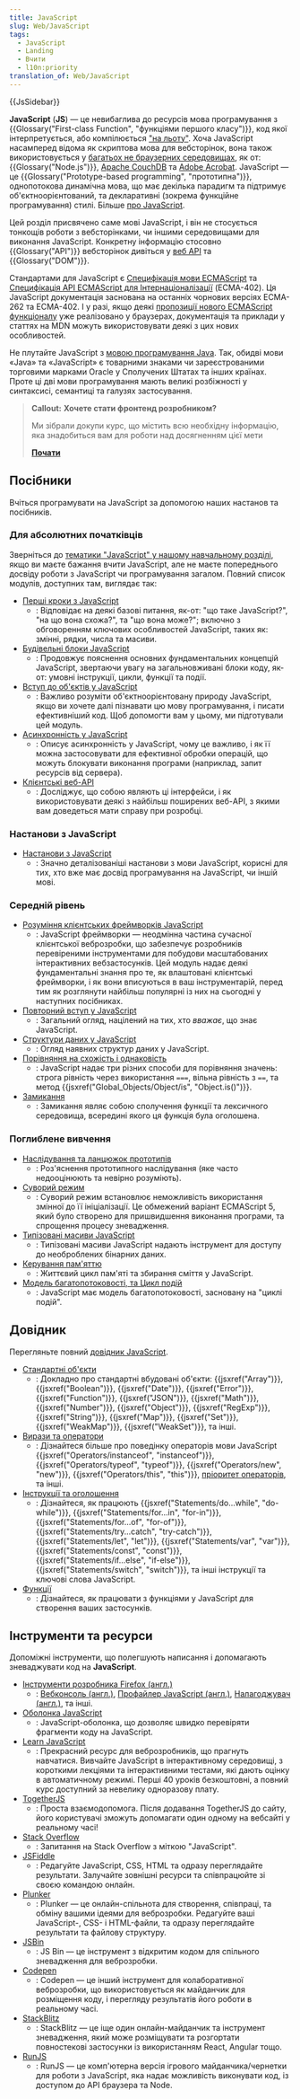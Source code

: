 ```yaml
---
title: JavaScript
slug: Web/JavaScript
tags:
  - JavaScript
  - Landing
  - Вчити
  - l10n:priority
translation_of: Web/JavaScript
---
```

{{JsSidebar}}

**JavaScript** (**JS**) &mdash; це невибаглива до ресурсів мова програмування з {{Glossary("First-class Function", "функціями першого класу")}}, код якої інтерпретується, або компілюється ["на льоту"](https://uk.wikipedia.org/wiki/JIT-%D0%BA%D0%BE%D0%BC%D0%BF%D1%96%D0%BB%D1%8F%D1%86%D1%96%D1%8F). Хоча JavaScript насамперед відома як скриптова мова для вебсторінок, вона також використовується у [багатьох не браузерних середовищах](https://en.wikipedia.org/wiki/JavaScript#Other_usage), як от: {{Glossary("Node.js")}}, [Apache CouchDB](https://couchdb.apache.org/) та [Adobe Acrobat](https://opensource.adobe.com/dc-acrobat-sdk-docs/acrobatsdk/). JavaScript — це {{Glossary("Prototype-based programming", "прототипна")}}, однопотокова динамічна мова, що має декілька парадигм та підтримує об'єктноорієнтований, та декларативні (зокрема функційне програмування) стилі. Більше [про JavaScript](/uk/docs/Web/JavaScript/About_JavaScript).

Цей розділ присвячено саме мові JavaScript, і він не стосується тонкощів роботи з вебсторінками, чи іншими середовищами для виконання JavaScript. Конкретну інформацію стосовно {{Glossary("API")}} вебсторінок дивіться у [веб API](/uk/docs/Web/API) та {{Glossary("DOM")}}.

Стандартами для JavaScript є [Специфікація мови ECMAScript](https://tc39.es/ecma262/) та [Специфікація API ECMAScript для Інтернаціоналізації](https://tc39.es/ecma402/) (ECMA-402). Ця JavaScript документація заснована на останніх чорнових версіях ECMA-262 та ECMA-402. І у разі, якщо деякі [пропозиції нового ECMAScript функціоналу](https://github.com/tc39/proposals) уже реалізовано у браузерах, документація та приклади у статтях на MDN можуть використовувати деякі з цих нових особливостей.

Не плутайте JavaScript з [мовою програмування Java](https://uk.wikipedia.org/wiki/Java). Так, обидві мови «Java» та «JavaScript» є товарними знаками чи зареєстрованими торговими марками Oracle у Сполучених Штатах та інших країнах. Проте ці дві мови програмування мають великі розбіжності у синтаксисі, семантиці та галузях застосування.

> **Callout:** **Хочете стати фронтенд розробником?**
>
> Ми зібрали докупи курс, що містить всю необхідну інформацію, яка знадобиться вам
> для роботи над досягненням цієї мети
>
> [**Почати**](/uk/docs/Learn/Front-end_web_developer)

## Посібники

Вчіться програмувати на JavaScript за допомогою наших настанов та посібників.

### Для абсолютних початківців

Зверніться до [тематики "JavaScript" у нашому навчальному розділі](/uk/docs/Learn/JavaScript), якщо ви маєте бажання вчити JavaScript, але не маєте попереднього досвіду роботи з JavaScript чи програмування загалом. Повний список модулів, доступних там, виглядає так:

- [Перші кроки з JavaScript](/uk/docs/Learn/JavaScript/First_steps)
  - : Відповідає на деякі базові питання, як-от: "що таке JavaScript?", "на що вона схожа?", та "що вона може?"; включно з обговоренням ключових особливостей JavaScript, таких як: змінні, рядки, числа та масиви.
- [Будівельні блоки JavaScript](/uk/docs/Learn/JavaScript/Building_blocks)
  - : Продовжує пояснення основних фундаментальних концепцій JavaScript, звертаючи увагу на загальновживані блоки коду, як-от: умовні інструкції, цикли, функції та події.
- [Вступ до об'єктів у JavaScript](/uk/docs/Learn/JavaScript/Objects)
  - : Важливо розуміти об'єктноорієнтовану природу JavaScript, якщо ви хочете далі пізнавати цю мову програмування, і писати ефективніший код. Щоб допомогти вам у цьому, ми підготували цей модуль.
- [Асинхронність у JavaScript](/uk/docs/Learn/JavaScript/Asynchronous)
  - : Описує асинхронність у JavaScript, чому це важливо, і як її можна застосовувати для ефективної обробки операцій, що можуть блокувати виконання програми (наприклад, запит ресурсів від сервера).
- [Клієнтські веб-API](/uk/docs/Learn/JavaScript/Client-side_web_APIs)
  - : Досліджує, що собою являють ці інтерфейси, і як використовувати деякі з найбільш поширених веб-API, з якими вам доведеться мати справу при розробці.

### Настанови з JavaScript

- [Настанови з JavaScript](/uk/docs/Web/JavaScript/Guide)
  - : Значно деталізованіші настанови з мови JavaScript, корисні для тих, хто вже має досвід програмування на JavaScript, чи іншій мові.

### Середній рівень

- [Розуміння клієнтських фреймворків JavaScript](/uk/docs/Learn/Tools_and_testing/Client-side_JavaScript_frameworks)
  - : JavaScript фреймворки &mdash; неодмінна частина сучасної клієнтської веброзробки, що забезпечує розробників перевіреними інструментами для побудови масштабованих інтерактивних вебзастосунків. Цей модуль надає деякі фундаментальні знання про те, як влаштовані клієнтські фреймворки, і як вони вписуються в ваш інструментарій, перед тим як розглянути найбільш популярні із них на сьогодні у наступних посібниках.
- [Повторний вступ у JavaScript](/uk/docs/Web/JavaScript/A_re-introduction_to_JavaScript)
  - : Загальний огляд, націлений на тих, хто _вважає_, що знає JavaScript.
- [Структури даних у JavaScript](/uk/docs/Web/JavaScript/Data_structures)
  - : Огляд наявних структур даних у JavaScript.
- [Порівняння на схожість і однаковість](/uk/docs/Web/JavaScript/Equality_comparisons_and_sameness)
  - : JavaScript надає три різних способи для порівняння значень: строга рівність через використання `===`, вільна рівність з `==`, та метод {{jsxref("Global_Objects/Object/is", "Object.is()")}}.
- [Замикання](/uk/docs/Web/JavaScript/Closures)
  - : Замикання являє собою сполучення функції та лексичного середовища, всередині якого ця функція була оголошена.

### Поглиблене вивчення

- [Наслідування та ланцюжок прототипів](/uk/docs/Web/JavaScript/Inheritance_and_the_prototype_chain)
  - : Роз'яснення прототипного наслідування (яке часто недооцінюють та невірно розуміють).
- [Суворий режим](/uk/docs/Web/JavaScript/Reference/Strict_mode)
  - : Суворий режим встановлює неможливість використання змінної до її ініціалізації. Це обмежений варіант ECMAScript 5, який було створено для пришвидшення виконання програми, та спрощення процесу зневадження.
- [Типізовані масиви JavaScript](/uk/docs/Web/JavaScript/Typed_arrays)
  - : Типізовані масиви JavaScript надають інструмент для доступу до необроблених бінарних даних.
- [Керування пам'яттю](/uk/docs/Web/JavaScript/Memory_Management)
  - : Життєвий цикл пам'яті та збирання сміття у JavaScript.
- [Модель багатопотоковості, та Цикл подій](/uk/docs/Web/JavaScript/EventLoop)
  - : JavaScript має модель багатопотоковості, засновану на "циклі подій".

## Довідник

Перегляньте повний [довідник JavaScript](/uk/docs/Web/JavaScript/Reference).

- [Стандартні об'єкти](/uk/docs/Web/JavaScript/Reference/Global_Objects)
  - : Докладно про стандартні вбудовані об'єкти: {{jsxref("Array")}}, {{jsxref("Boolean")}}, {{jsxref("Date")}}, {{jsxref("Error")}}, {{jsxref("Function")}}, {{jsxref("JSON")}}, {{jsxref("Math")}}, {{jsxref("Number")}}, {{jsxref("Object")}}, {{jsxref("RegExp")}}, {{jsxref("String")}}, {{jsxref("Map")}}, {{jsxref("Set")}}, {{jsxref("WeakMap")}}, {{jsxref("WeakSet")}}, та інші.
- [Вирази та оператори](/uk/docs/Web/JavaScript/Reference/Operators)
  - : Дізнайтеся більше про поведінку операторів мови JavaScript {{jsxref("Operators/instanceof", "instanceof")}}, {{jsxref("Operators/typeof", "typeof")}}, {{jsxref("Operators/new", "new")}}, {{jsxref("Operators/this", "this")}}, [пріоритет операторів](/uk/docs/Web/JavaScript/Reference/Operators/Operator_Precedence), та інші.
- [Інструкції та оголошення](/uk/docs/Web/JavaScript/Reference/Statements)
  - : Дізнайтеся, як працюють {{jsxref("Statements/do...while", "do-while")}}, {{jsxref("Statements/for...in", "for-in")}}, {{jsxref("Statements/for...of", "for-of")}}, {{jsxref("Statements/try...catch", "try-catch")}}, {{jsxref("Statements/let", "let")}}, {{jsxref("Statements/var", "var")}}, {{jsxref("Statements/const", "const")}}, {{jsxref("Statements/if...else", "if-else")}}, {{jsxref("Statements/switch", "switch")}}, та інші інструкції та ключові слова JavaScript.
- [Функції](/uk/docs/Web/JavaScript/Reference/Functions)
  - : Дізнайтеся, як працювати з функціями у JavaScript для створення ваших застосунків.

## Інструменти та ресурси

Допоміжні інструменти, що полегшують написання і допомагають зневаджувати код на **JavaScript**.

- [Інструменти розробника Firefox (англ.)]([/uk/docs/Tools](https://firefox-source-docs.mozilla.org/devtools-user/index.html))
  - : [Вебконсоль (англ.)]([/uk/docs/Tools/Web_Console](https://firefox-source-docs.mozilla.org/devtools-user/web_console/index.html)), [Профайлер JavaScript (англ.)](https://firefox-source-docs.mozilla.org/devtools-user/performance/index.html), [Налагоджувач (англ.)](https://firefox-source-docs.mozilla.org/devtools-user/debugger/index.html), та інші.
- [Оболонка JavaScript](/uk/docs/Web/JavaScript/Shells)
  - : JavaScript-оболонка, що дозволяє швидко перевіряти фрагменти коду на JavaScript.
- [Learn JavaScript](https://learnjavascript.online/)
  - : Прекрасний ресурс для веброзробників, що прагнуть навчатися. Вивчайте JavaScript в інтерактивному середовищі, з короткими лекціями та інтерактивними тестами, які дають оцінку в автоматичному режимі. Перші 40 уроків безкоштовні, а повний курс доступний за невелику одноразову плату.
- [TogetherJS](https://togetherjs.com/)
  - : Проста взаємодопомога. Після додавання TogetherJS до сайту, його користувачі зможуть допомагати один одному на вебсайті у реальному часі!
- [Stack Overflow](https://stackoverflow.com/questions/tagged/javascript)
  - : Запитання на Stack Overflow з міткою "JavaScript".
- [JSFiddle](https://jsfiddle.net/)
  - : Редагуйте JavaScript, CSS, HTML та одразу переглядайте результати. Залучайте зовнішні ресурси та співпрацюйте зі своєю командою онлайн.
- [Plunker](https://plnkr.co/)
  - : Plunker &mdash; це онлайн-спільнота для створення, співпраці, та обміну вашими ідеями для веброзробки. Редагуйте ваші JavaScript-, CSS- і HTML-файли, та одразу переглядайте результати та файлову структуру.
- [JSBin](https://jsbin.com/)
  - : JS Bin &mdash; це інструмент з відкритим кодом для спільного зневадження для веброзробки.
- [Codepen](https://codepen.io/)
  - : Codepen &mdash; це інший інструмент для колаборативної веброзробки, що використовується як майданчик для розміщення коду, і перегляду результатів його роботи в реальному часі.
- [StackBlitz](https://stackblitz.com/)
  - : StackBlitz &mdash; це іще один онлайн-майданчик та інструмент зневадження, який може розміщувати та розгортати повностекові застосунки із використанням React, Angular тощо.
- [RunJS](https://runjs.app/)
  - : RunJS &mdash; це комп'ютерна версія ігрового майданчика/чернетки для роботи з JavaScript, яка надає можливість виконувати код, із доступом до API браузера та Node.
